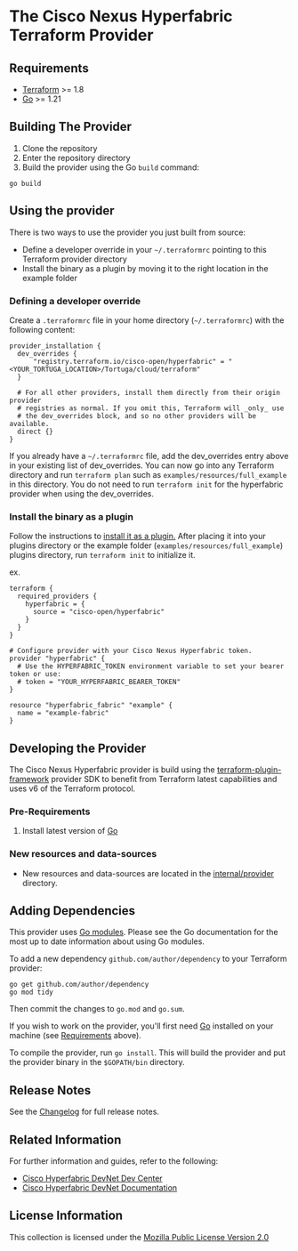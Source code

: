 # The Cisco Nexus Hyperfabric Terraform Provider

## Requirements

- [Terraform](https://developer.hashicorp.com/terraform/downloads) >= 1.8
- [Go](https://golang.org/doc/install) >= 1.21

## Building The Provider

1. Clone the repository
1. Enter the repository directory
1. Build the provider using the Go `build` command:

```shell
go build
```

## Using the provider

There is two ways to use the provider you just built from source:
* Define a developer override in your `~/.terraformrc` pointing to this Terraform provider directory
* Install the binary as a plugin by moving it to the right location in the example folder

### Defining a developer override

Create a `.terraformrc` file in your home directory (`~/.terraformrc`) with the following content: 
```hcl
provider_installation {
  dev_overrides {
      "registry.terraform.io/cisco-open/hyperfabric" = "<YOUR_TORTUGA_LOCATION>/Tortuga/cloud/terraform"
  }

  # For all other providers, install them directly from their origin provider
  # registries as normal. If you omit this, Terraform will _only_ use
  # the dev_overrides block, and so no other providers will be available.
  direct {}
}
```
If you already have a `~/.terraformrc` file, add the dev_overrides entry above in your existing list of dev_overrides.
You can now go into any Terraform directory and run `terraform plan` such as `examples/resources/full_example` in this directory. You do not need to run `terraform init` for the hyperfabric provider when using the dev_overrides.

### Install the binary as a plugin

Follow the instructions to [install it as a plugin.](https://www.terraform.io/docs/cli/plugins/index.html) After placing it into your plugins directory or the example folder (`examples/resources/full_example`) plugins directory, run `terraform init` to initialize it.

ex.
```hcl
terraform {
  required_providers {
    hyperfabric = {
      source = "cisco-open/hyperfabric"
    }
  }
}

# Configure provider with your Cisco Nexus Hyperfabric token.
provider "hyperfabric" {
  # Use the HYPERFABRIC_TOKEN environment variable to set your bearer token or use:
  # token = "YOUR_HYPERFABRIC_BEARER_TOKEN"
}

resource "hyperfabric_fabric" "example" {
  name = "example-fabric"
}
```

## Developing the Provider

The Cisco Nexus Hyperfabric provider is build using the [terraform-plugin-framework](https://developer.hashicorp.com/terraform/plugin/framework) provider SDK to benefit from Terraform latest capabilities and uses v6 of the Terraform protocol.

### Pre-Requirements

1. Install latest version of [Go](http://www.golang.org)

### New resources and data-sources

* New resources and data-sources are located in the [internal/provider](https://github.com/cisco-open/terraform-provider-hyperfabric/tree/master/internal/provider) directory.

<!-- * The `provider.go`, `resource_*.go`, `resource_*_test.go`, `data_source_*.go`, `data_source_*_test.go` are generated with templates and should not be changed manually. Files that are automatically generated start with `// Code generated by "gen/generator.go"; DO NOT EDIT.` and should not be modified. When a file is not generated correctly, the template of that file must be adjusted.

* Examples used in the documentation are generated automatically and stored in the [examples/resources](https://github.com/CiscoDevNet/terraform-provider-aci/tree/master/examples/resources) and [examples/data-sources](https://github.com/CiscoDevNet/terraform-provider-aci/tree/master/examples/data-sources) directories.

* Documentation for resources and datasources are generated automatically and stored in the [docs](https://github.com/CiscoDevNet/terraform-provider-aci/tree/master/docs) directory.

* There are a few exceptions of static files which need to be changed manually:

  * Files related to `rest_managed`
  * [provider_test.go](https://github.com/CiscoDevNet/terraform-provider-aci/tree/master/internal/provider/provider_test.go)
  * [provider.tf](https://github.com/CiscoDevNet/terraform-provider-aci/tree/master/examples/provider/provider.tf) -->

## Adding Dependencies

This provider uses [Go modules](https://github.com/golang/go/wiki/Modules).
Please see the Go documentation for the most up to date information about using Go modules.

To add a new dependency `github.com/author/dependency` to your Terraform provider:

```shell
go get github.com/author/dependency
go mod tidy
```

Then commit the changes to `go.mod` and `go.sum`.

If you wish to work on the provider, you'll first need [Go](http://www.golang.org) installed on your machine (see [Requirements](#requirements) above).

To compile the provider, run `go install`. This will build the provider and put the provider binary in the `$GOPATH/bin` directory.

## Release Notes

See the [Changelog](CHANGELOG.md) for full release notes.

## Related Information

For further information and guides, refer to the following:

- [Cisco Hyperfabric DevNet Dev Center](https://developer.cisco.com/hyperfabric)
- [Cisco Hyperfabric DevNet Documentation](https://developer.cisco.com/docs/hyperfabric)

## License Information

This collection is licensed under the [Mozilla Public License Version 2.0](LICENSE)
